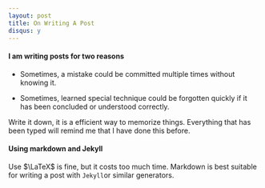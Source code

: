 ```yaml
---
layout: post
title: On Writing A Post
disqus: y
---
```


#### I am writing posts for two reasons

- Sometimes, a mistake could be committed multiple times without knowing it.

- Sometimes, learned special technique could be forgotten quickly if it has been concluded or understood correctly.

Write it down, it is a efficient way to memorize things. Everything that has been typed will remind me that I have done this before.

#### Using markdown and Jekyll

Use $\LaTeX$ is fine, but it costs too much time. Markdown is best suitable for writing a post with ``Jekyll``or similar generators.
